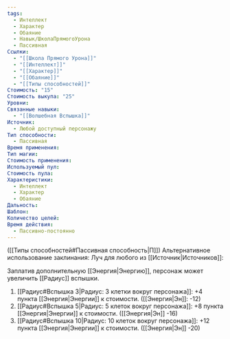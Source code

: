 ```yaml
---
tags:
  - Интеллект
  - Характер
  - Обаяние
  - Навык/ШколаПрямогоУрона
  - Пассивная
Ссылки:
  - "[[Школа Прямого Урона]]"
  - "[[Интеллект]]"
  - "[[Характер]]"
  - "[[Обаяние]]"
  - "[[Типы способностей]]"
Стоимость: "15"
Стоимость выкупа: "25"
Уровни: 
Связанные навыки:
  - "[[Волшебная Вспышка]]"
Источник:
  - Любой доступный персонажу
Тип способности:
  - Пассивная
Время применения: 
Тип магии: 
Стоимость применения: 
Используемый пул: 
Стоимость пула: 
Характеристики:
  - Интеллект
  - Характер
  - Обаяние
Дальность: 
Шаблон: 
Количество целей: 
Время действия:
  - Пассивно-постоянно
---
```

([[Типы способностей#Пассивная способность|П]]) Альтернативное использование заклинания: Луч для любого из [[Источник|Источников]]:

Заплатив дополнительную [[Энергия|Энергию]], персонаж может увеличить [[Радиус]] вспышки. 

1. [[Радиус#Вспышка 3|Радиус: 3 клетки вокруг персонажа]]: +4 пункта [[Энергия|Энергии]] к стоимости. ([[Энергия|Эн]]: -12)
2. [[Радиус#Вспышка 5|Радиус: 5 клеток вокруг персонажа]]: +8 пункта [[Энергия|Энергии]] к стоимости. ([[Энергия|Эн]] -16)
3. [[Радиус#Вспышка 10|Радиус: 10 клеток вокруг персонажа]]: +12 пункта [[Энергия|Энергии]] к стоимости. ([[Энергия|Эн]] -20)
